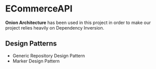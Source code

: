 # ECommerceAPI
**Onion Architecture** has been used in this project in order to make our project relies heavily on Dependency Inversion.<br>
## Design Patterns <br>
* Generic Repository Design Pattern <br>
* Marker Design Pattern <br>
